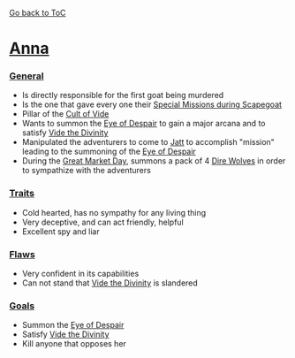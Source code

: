 [Go back to ToC](<../../../__build/Table Of Contents.md>)

# [Anna](<anna.md#anna>)

### [General](<../Jatt/vlad.md#general>)

-   Is directly responsible for the first goat being murdered
-   Is the one that gave every one their [Special Missions during Scapegoat](<../../Stories/Scapegoat/Plot.md#special-missions-during-scapegoat>)
-   Pillar of the [Cult of Vide](<../../World/khanate/Cult of Vide.md#cult-of-vide>)
-   Wants to summon the [Eye of Despair](../../Monsters/Jatt/Eye%20of%20dispair.png) to gain a major arcana and to satisfy [Vide the Divinity](<../../World/deities/Vide.md#vide-the-divinity>)
-   Manipulated the adventurers to come to [Jatt](<../../World/khanate/Jatt.md#jatt>) to accomplish "mission" leading to the summoning of the [Eye of Despair](../../Monsters/Jatt/Eye%20of%20dispair.png)
-   During the [Great Market Day](<../../World/khanate/Jatt.md#great-market-day>), summons a pack of 4 [Dire Wolves](../../Monsters/Jatt/Dire%20Wolf.png) in order to sympathize with the adventurers

### [Traits](<../Jatt/vlad.md#traits>)

-   Cold hearted, has no sympathy for any living thing
-   Very deceptive, and can act friendly, helpful
-   Excellent spy and liar

### [Flaws](<../Jatt/vlad.md#flaws>)

-   Very confident in its capabilities
-   Can not stand that [Vide the Divinity](<../../World/deities/Vide.md#vide-the-divinity>) is slandered

### [Goals](<../Jatt/vlad.md#goals>)

-   Summon the [Eye of Despair](../../Monsters/Jatt/Eye%20of%20dispair.png)
-   Satisfy [Vide the Divinity](<../../World/deities/Vide.md#vide-the-divinity>)
-   Kill anyone that opposes her

